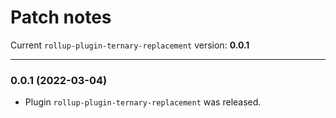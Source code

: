 # Patch notes

Current `rollup-plugin-ternary-replacement` version: **0.0.1**

***

### 0.0.1 (2022-03-04)

* Plugin `rollup-plugin-ternary-replacement` was released.